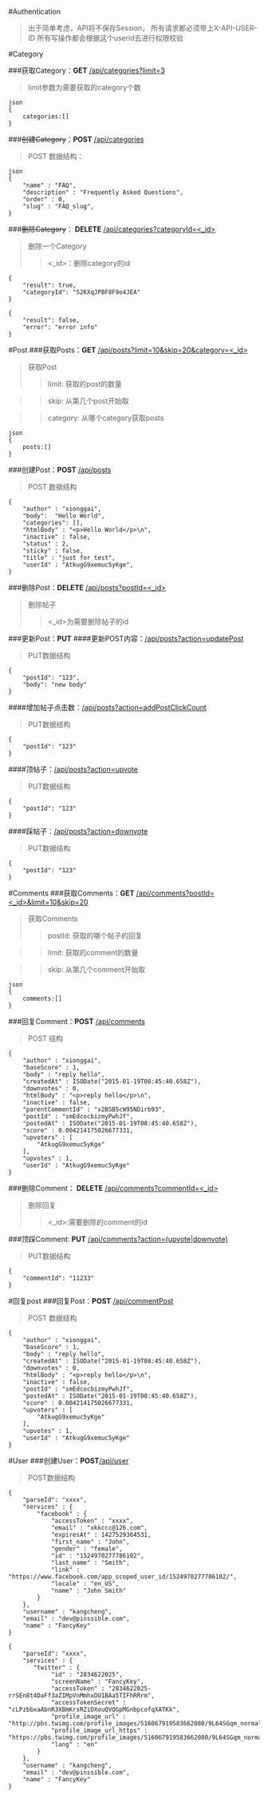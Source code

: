#Authentication
>出于简单考虑，API将不保存Session，
>所有请求都必须带上X-API-USER-ID
>所有写操作都会根据这个userid去进行权限校验

#Category

###获取Category：**GET** [/api/categories?limit=3]()
>limit参数为需要获取的category个数


```
json
{
	categories:[]
}
```

###~~创建Category~~：**POST** [/api/categories]()
>POST 数据结构：

```
json
{
    "name" : "FAQ",
    "description" : "Frequently Asked Questions",
    "order" : 0,
    "slug" : "FAQ_slug",
}
```

###~~删除Category~~： **DELETE** [/api/categories?categoryId=<_id>]()
>删除一个Category
>><_id>：删除category的id

```
{
    "result": true,
    "categoryId": "52KXqJPBF8F9o4JEA"
}

{
    "result": false,
    "error": "error info"
}
```
#Post
###获取Posts：**GET** [/api/posts?limit=10&skip=20&category=<_id>]()
>获取Post
>> limit: 获取的post的数量

>> skip: 从第几个post开始取

>> category: 从哪个category获取posts
```
json
{
	posts:[]
}
```

###创建Post：**POST** [/api/posts]()
> POST 数据结构

```
{
    "author" : "xionggai",
    "body":  "Hello World",
    "categories": [],
    "htmlBody" : "<p>Hello World</p>\n",
    "inactive" : false,
    "status" : 2,
    "sticky" : false,
    "title" : "just for test",
    "userId" : "AtkugG9xemuc5yKge",
}
```

###删除Post：**DELETE** [/api/posts?postId=<_id>]()
> 删除帖子
> ><_id>为需要删除帖子的id

###更新Post：**PUT**
####更新POST内容：[/api/posts?action=updatePost]()
>PUT数据结构

```
{
	"postId": "123",
	"body": "new body"
}
```
####增加帖子点击数：[/api/posts?action=addPostClickCount]()
>PUT数据结构

```
{
	"postId": "123"
}
```

####顶帖子：[/api/posts?action=upvote]()
>PUT数据结构

```
{
	"postId": "123"
}
```

####踩帖子：[/api/posts?action=downvote]()
>PUT数据结构

```
{
	"postId": "123"
}
```


#Comments
###获取Comments：**GET** [/api/comments?postId=<_id>&limit=10&skip=20]()
>获取Comments
>> postId: 获取的哪个帖子的回复

>> limit: 获取的comment的数量

>> skip: 从第几个comment开始取
```
json
{
	comments:[]
}
```

###回复Comment：**POST** [/api/comments]()
> POST 结构

```
{
    "author" : "xionggai",
    "baseScore" : 1,
    "body" : "reply hello",
    "createdAt" : ISODate("2015-01-19T08:45:40.658Z"),
    "downvotes" : 0,
    "htmlBody" : "<p>reply hello</p>\n",
    "inactive" : false,
    "parentCommentId" : "x2BSB5cW95NDirb93",
    "postId" : "smEdcocbizmyPwhJf",
    "postedAt" : ISODate("2015-01-19T08:45:40.658Z"),
    "score" : 0.004214175026677331,
    "upvoters" : [ 
        "AtkugG9xemuc5yKge"
    ],
    "upvotes" : 1,
    "userId" : "AtkugG9xemuc5yKge"
}
```

###删除Comment： **DELETE** [/api/comments?commentId=<_id>]()
> 删除回复
> ><_id>:需要删除的comment的id

###顶踩Comment: **PUT** [/api/comments?action=(upvote|downvote)]()
>PUT数据结构

```
{
	"commentId": "11233"
}
```


#回复post
###回复Post：**POST** [/api/commentPost]()
> POST 数据结构

```
{
    "author" : "xionggai",
    "baseScore" : 1,
    "body" : "reply hello",
    "createdAt" : ISODate("2015-01-19T08:45:40.658Z"),
    "downvotes" : 0,
    "htmlBody" : "<p>reply hello</p>\n",
    "inactive" : false,
    "postId" : "smEdcocbizmyPwhJf",
    "postedAt" : ISODate("2015-01-19T08:45:40.658Z"),
    "score" : 0.004214175026677331,
    "upvoters" : [ 
        "AtkugG9xemuc5yKge"
    ],
    "upvotes" : 1,
    "userId" : "AtkugG9xemuc5yKge"
}
```


#User
###创建User：**POST**[/api/user]()
>POST数据结构

```
{
    "parseId": "xxxx",
    "services" : {
        "facebook" : {
            "accessToken" : "xxxx",
            "email" : "xkkccc@126.com",
            "expiresAt" : 1427529364531,
            "first_name" : "John",
            "gender" : "female",
            "id" : "1524970277786102",
            "last_name" : "Smith",
            "link" : "https://www.facebook.com/app_scoped_user_id/1524970277786102/",
            "locale" : "en_US",
            "name" : "John Smith"
        }
    },
    "username" : "kangcheng",
    "email" : "dev@pinssible.com",
    "name" : "FancyKey"
}
```

```
{
    "parseId": "xxxx",
    "services" : {
       "twitter" : {
            "id" : "2834622025",
            "screenName" : "FancyKey",
            "accessToken" : "2834622025-rrSEn8t4DaFf3aZIMpVnMmhxDU1BAa5TIFhRRrm",
            "accessTokenSecret" : "cLPzbbxaAbnR3XBmKrsRZiDXouQVQGpMGnbpcofqXATKk",
            "profile_image_url" : "http://pbs.twimg.com/profile_images/516067919583662080/9L64SGqm_normal.jpeg",
            "profile_image_url_https" : "https://pbs.twimg.com/profile_images/516067919583662080/9L64SGqm_normal.jpeg",
            "lang" : "en"
        }
    },
    "username" : "kangcheng",
    "email" : "dev@pinssible.com",
    "name" : "FancyKey"
}
```
